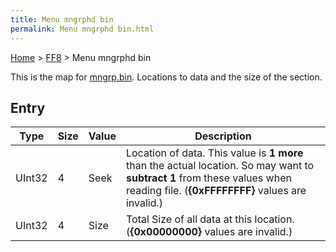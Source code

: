 ```yaml
---
title: Menu mngrphd bin
permalink: Menu mngrphd bin.html
---
```


[Home](../Main%20Page.md) > [FF8](../FF8.md) > Menu mngrphd bin

This is the map for [mngrp.bin][]. Locations to data and the size of the
section.

## Entry

| Type   | Size | Value | Description                                                                                                                                                                    |
|--------|------|-------|--------------------------------------------------------------------------------------------------------------------------------------------------------------------------------|
| UInt32 | 4    | Seek  | Location of data. This value is **1 more** than the actual location. So may want to **subtract 1** from these values when reading file. (**{0xFFFFFFFF}** values are invalid.) |
| UInt32 | 4    | Size  | Total Size of all data at this location. (**{0x00000000}** values are invalid.)                                                                                                |

  [mngrp.bin]: Menu%20mngrp%20bin.md "wikilink"
